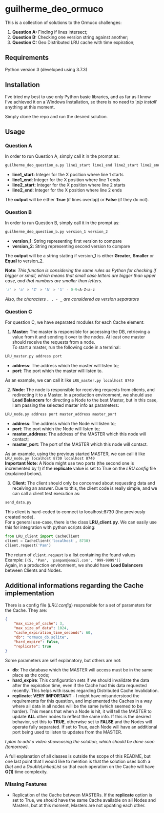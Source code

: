 # guilherme_deo_ormuco

This is a collection of solutions to the Ormuco challenges:
1. **Question A:** Finding if lines intersect;
1. **Question B:** Checking one version string against another;
1. **Question C:** Geo Distributed LRU cache with time expiration;

## Requirements

Python version 3 (developed using 3.7.3)

## Installation

I've tried my best to use only Python basic libraries, and as far as I know I've achieved it on a Windows Installation, so there is no need to '*pip install*' anything at this moment.  

Simply clone the repo and run the desired solution.

## Usage

### Question A
In order to run Question A, simply call it in the prompt as:

```bash
guilherme_deo_question_a.py line1_start line1_end line2_start line2_end
```
* **line1_start**: Integer for the X position where line 1 starts
* **line1_end**: Integer for the X position where line 1 ends
* **line2_start**: Integer for the X position where line 2 starts
* **line2_end**: Integer for the X position where line 2 ends

The **output** will be either **True** (if lines overlap) or **False** (if they do not).

### Question B
In order to run Question B, simply call it in the prompt as:

```bash
guilherme_deo_question_b.py version_1 version_2
```
* **version_1**: String representing first version to compare
* **version_2**: String representing second version to compare

The **output** will be a string stating if version_1 is either **Greater**, **Smaller** or **Equal** to version_2.  

**Note:** *This function is considering the same rules as Python for checking if bigger or small, which means that small case letters are bigger than upper case, and that numbers are smaller than letters.*  
```python
'z' > 'a' > 'Z' > 'A' > '1' - 0-9<A-Z<a-z
```
*Also, the characters `. , - _` are considered as version separators*

### Question C
For question C, we have separated modules for each Cache element:
1. **Master:** The master is responsible for accessing the DB, retrieving a value from it and sending it over to the nodes. At least one master should receive the requests from a node.  
To start a master, run the following code in a terminal:
```bash
LRU_master.py address port
```
* **address**: The address which the master will listen to;
* **port**: The port which the master will listen to.  

As an example, we can call it like `LRU_master.py localhost 8740`

2. **Node:** The node is responsible for receiving requests from clients, and redirecting it to a Master. In a production environment, we should use **Load Balancers** for directing a Node to the best Master, but in this case, I am passing the selected master info as parameters:
```bash
LRU_node.py address port master_address master_port
```
* **address**: The address which the Node will listen to;
* **port**: The port which the Node will listen to;
* **master_address**: The address of the MASTER which this node will contact;
* **master_port**: The port of the MASTER which this node will contact.  

As an example, using the previous started MASTER, we can call it like  
`LRU_node.py localhost 8730 localhost 8740`  
**Important Note**: A Node might use two ports (the second one is incremented by 1) if the **replicate** value is set to True on the *LRU.config* file (explained below).

3. **Client:** The client should only be concerned about requesting data and receiving an answer. Due to this, the client code is really simple, and we can call a client test execution as:
```bash
send_data.py
```
This client is hard-coded to connect to localhost:8730 (the previously created node).  
For a general use-case, there is the class **LRU_client.py**. We can easily use this for integration with python scripts doing:
```python
from LRU_client import CacheClient
client = CacheClient('localhost', 8730)
client.request('Pam')
```
The return of `client.request` is a list containing the found values  
Example: `[(5, 'Pam', 'pampam@email.com', '999-9999')]`  
Again, in a production environment, we should have **Load Balancers** between Clients and Nodes.


## Additional informations regarding the Cache implementation
There is a config file (*LRU.config*) responsible for a set of parameters for the Cache. They are:
```json
{
    "max_size_of_cache": 3,
    "max_size_of_data": 1024,
    "cache_expiration_time_seconds": 60,
    "db": "ormuco_db.sqlite",
    "hard_expire": false,
    "replicate": true
}
```
Some parameters are self explanatory, but others are not:
* **db**: The database which the MASTER will access must be in the same place as the code;
* **hard_expire**: This configuration sets if we should invalidate the data after the expiration time, even if the Cache had this data requested recently. This helps with issues regarding Distributed Cache Invalidation.
* **replicate**: **VERY IMPORTANT** - I might have misunderstood the requirements for this question, and implemented the Caches in a way where all data in all nodes will be the same (which seemed to be harder). This means that when a Node is hit, it will tell the MASTER to update **ALL** other nodes to reflect the same info. If this is the desired behavior, set this to **TRUE**, otherwise set to **FALSE** and the Nodes will operate fully separated. If set to True, each Node will have an additional port being used to listen to updates from the MASTER.

*I plan to add a video showcasing the solution, which should be done soon (tomorrow).*  

A full explanation of all classes is outside the scope of this README, but one last point that I would like to mention is that the solution uses both a *Dict* and a *DoubleLinkedList* so that each operation on the Cache will have **O(1)** time complexity.

### Missing Features

* Replication of the Cache between MASTERs. If the **replicate** option is set to True, we should have the same Cache available on all Nodes and Masters, but at this moment, Masters are not updating each other. 
